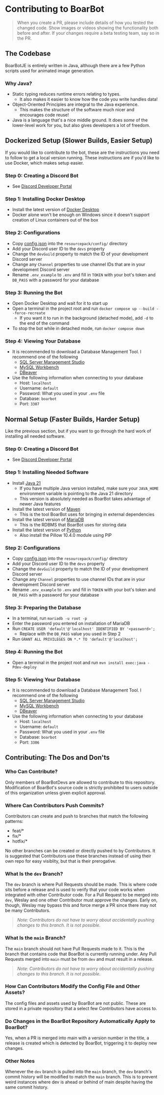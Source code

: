 # Contributing to BoarBot

> When you create a PR, please include details of how you tested the changed code. Show images or videos showing the functionality both before and after. If your changes require a beta testing team, say so in the PR.

## The Codebase
BoarBotJE is entirely written in Java, although there are a few Python scripts used for animated image generation.

### Why Java?
- Static typing reduces runtime errors relating to types.
  - It also makes it easier to know how the code you write handles data!
- Object-Oriented Principles are integral to the Java experience.
  - This makes the structure of the software much nicer and encourages code reuse!
- Java is a language that's a nice middle ground. It does *some* of the lower-level work for you, but also gives 
developers a lot of freedom.

## Dockerized Setup (Slower Builds, Easier Setup)
If you would like to contribute to the bot, these are the instructions you need to follow to get a local version running. These instructions are if you'd like to use Docker, which makes setup easier.

### Step 0: Creating a Discord Bot

- See [Discord Developer Portal](https://discord.com/developers/docs/intro)

### Step 1: Installing Docker Desktop

- Install the latest version of [Docker Desktop](https://www.docker.com/products/docker-desktop/)
- Docker alone won't be enough on Windows since it doesn't support creation of Linux containers out of the box

### Step 2: Configurations

- Copy [config.json](/src/main/resources/config/config.json) into the `resourcepack/config/` directory
- Add your Discord user ID to the `devs` property
- Change the `devGuild` property to match the ID of your development Discord server
- Change any `Channel` properties to use channel IDs that are in your development Discord server
- Rename `.env_example` to `.env` and fill in `TOKEN` with your bot's token and `DB_PASS` with a password for your database

### Step 3: Running the Bot

- Open Docker Desktop and wait for it to start up
- Open a terminal in the project root and run `docker compose up --build --force-recreate`
  - If you want it to run in the background (detached mode), add `-d` to the end of the command
- To stop the bot while in detached mode, run `docker compose down`

### Step 4: Viewing Your Database

- It is recommended to download a Database Management Tool. I recommend one of the following
  - [SQL Server Management Studio](https://learn.microsoft.com/en-us/sql/ssms/download-sql-server-management-studio-ssms?view=sql-server-ver16)
  - [MySQL Workbench](https://www.mysql.com/products/workbench/)
  - [DBeaver](https://dbeaver.io/download/)
- Use the following information when connecting to your database
  - Host: `localhost`
  - Username: `default`
  - Password: What you used in your `.env` file
  - Database: `boarbot`
  - Port: `3307`

## Normal Setup (Faster Builds, Harder Setup)
Like the previous section, but if you want to go through the hard work of installing all needed software.

### Step 0: Creating a Discord Bot

- See [Discord Developer Portal](https://discord.com/developers/docs/intro)

### Step 1: Installing Needed Software

- Install [Java 21](https://www.oracle.com/java/technologies/downloads/#jdk21)
  - If you have multiple Java version installed, make sure your `JAVA_HOME` environment variable is pointing to the Java 21 directory
  - This version is absolutely needed as BoarBot takes advantage of newer Java features
- Install the latest version of [Maven](https://maven.apache.org/install.html)
  - This is the tool BoarBot uses for bringing in external dependencies
- Install the latest version of [MariaDB](https://mariadb.org/download)
  - This is the RDBMS that BoarBot uses for storing data
- Install the latest version of [Python](https://www.python.org/downloads/)
  - Also install the Pillow 10.4.0 module using PIP

### Step 2: Configurations

- Copy [config.json](/src/main/resources/config/config.json) into the `resourcepack/config/` directory
- Add your Discord user ID to the `devs` property
- Change the `devGuild` property to match the ID of your development Discord server
- Change any `Channel` properties to use channel IDs that are in your development Discord server
- Rename `.env_example` to `.env` and fill in `TOKEN` with your bot's token and `DB_PASS` with a password for your database

### Step 3: Preparing the Database

- In a terminal, run `mariadb -u root -p`
- Enter the password you entered on installation of MariaDB
- Run `CREATE USER 'default'@'localhost' IDENTIFIED BY '<password>';`
  - Replace <password> with the `DB_PASS` value you used in Step 2
- Run `GRANT ALL PRIVILEGES ON *.* TO 'default'@'localhost';`

### Step 4: Running the Bot

- Open a terminal in the project root and run `mvn install exec:java -Pdev-deploy`

### Step 5: Viewing Your Database

- It is recommended to download a Database Management Tool. I recommend one of the following
  - [SQL Server Management Studio](https://learn.microsoft.com/en-us/sql/ssms/download-sql-server-management-studio-ssms?view=sql-server-ver16)
  - [MySQL Workbench](https://www.mysql.com/products/workbench/)
  - [DBeaver](https://dbeaver.io/download/)
- Use the following information when connecting to your database
  - Host: `localhost`
  - Username: `default`
  - Password: What you used in your `.env` file
  - Database: `boarbot`
  - Port: `3306`

## Contributing: The Dos and Don'ts

### Who Can Contribute?
Only members of BoarBotDevs are allowed to contribute to this repository. Modification of BoarBot's source code is strictly prohibited to users outside of this organization unless given explicit approval.

### Where Can Contributors Push Commits?
Contributors can create and push to branches that match the following patterns:

- feat/*
- fix/*
- hotfix/*

No other branches can be created or directly pushed to by Contributors. It is suggested that Contributors use these branches instead of using their own repo for easy visiblity, but that is their prerogative.

### What Is the `dev` Branch?
The `dev` branch is where Pull Requests should be made. This is where code sits before a release and is used to verify that your code works when integrated with other Contributor code. For a Pull Request to be merged into `dev`, Weslay and one other Contributor must approve the changes. Early on, though, Weslay may bypass this and force merge a PR since there may not be many Contributors.
> *Note: Contributors do not have to worry about accidentally pushing changes to this branch. It is not possible.*

### What Is the `main` Branch?
The `main` branch should not have Pull Requests made to it. This is the branch that contains code that BoarBot is currently running under. Any Pull Requests merged into `main` must be from `dev` and must result in a release.
> *Note: Contributors do not have to worry about accidentally pushing changes to this branch. It is not possible.*

### How Can Contributors Modify the Config File and Other Assets?
The config files and assets used by BoarBot are not public. These are stored in a private repository that a select few Contributors have access to.

### Do Changes in the BoarBot Repository Automatically Apply to BoarBot?
Yes, when a PR is merged into main with a version number in the title, a release is created which is detected by BoarBot, triggering it to deploy new changes.

### Other Notes
Whenever the `dev` branch is pulled into the `main` branch, the `dev` branch's commit history will be modified to match the `main` branch. This is to prevent weird instances where dev is ahead or behind of main despite having the same commit history.
